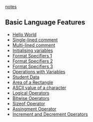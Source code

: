 [notes](https://github.com/aniketrepo/c-feature-set/blob/main/note.md)

## Basic Language Features
- [Hello World](https://github.com/aniketrepo/c-feature-set/blob/main/code/MyFirstProgram.c)
- [Single-lined comment](https://github.com/aniketrepo/c-feature-set/blob/main/code/SingleLineComment.c)
- [Multi-lined comment](https://github.com/aniketrepo/c-feature-set/blob/main/code/MultiLineComment.c)
- [Initialising variables](https://github.com/aniketrepo/c-feature-set/blob/main/code/Variables.c)
- [Format Specifiers 1](https://github.com/aniketrepo/c-feature-set/blob/main/code/FormatSpecifiers.c)
- [Format Specifiers 2](https://github.com/aniketrepo/c-feature-set/blob/main/code/FormatSpecifiers2.c)
- [Format Specifiers 3](https://github.com/aniketrepo/c-feature-set/blob/main/code/FormatSpecifiers3.c)
- [Operations with Variables](https://github.com/aniketrepo/c-feature-set/blob/main/code/OperationsWithVariables.c)
- [Student Data](https://github.com/aniketrepo/c-feature-set/blob/main/code/StudentData.c)
- [Area of a Rectangle](https://github.com/aniketrepo/c-feature-set/blob/main/code/AreaOfRectangle.c)
- [ASCII value of a character](https://github.com/aniketrepo/c-feature-set/blob/main/code/ASCII.c)
- [Logical Operators]()
- [Bitwise Operators]()
- [Sizeof Operator]()
- [Assingment Operator]()
- [Increment and Decrement Operators]()
